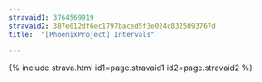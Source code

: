```yaml
---
stravaid1: 3764569919
stravaid2: 387e012df6ec1797baced5f3e024c8325093767d
title:  "[PhoenixProject] Intervals"

---
```


{% include strava.html id1=page.stravaid1 id2=page.stravaid2 %}